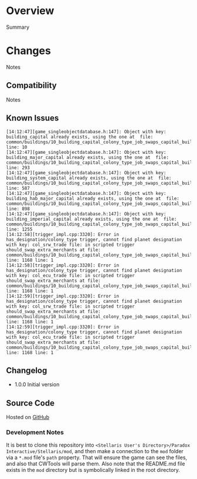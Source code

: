 # Overview

Summary

# Changes

Notes

## Compatibility

Notes

## Known Issues

```
[14:12:47][game_singleobjectdatabase.h:147]: Object with key: building_capital already exists, using the one at  file: common/buildings/10_building_capital_colony_type_job_swaps_capital_building_overrides.txt line: 10
[14:12:47][game_singleobjectdatabase.h:147]: Object with key: building_major_capital already exists, using the one at  file: common/buildings/10_building_capital_colony_type_job_swaps_capital_building_overrides.txt line: 293
[14:12:47][game_singleobjectdatabase.h:147]: Object with key: building_system_capital already exists, using the one at  file: common/buildings/10_building_capital_colony_type_job_swaps_capital_building_overrides.txt line: 587
[14:12:47][game_singleobjectdatabase.h:147]: Object with key: building_hab_major_capital already exists, using the one at  file: common/buildings/10_building_capital_colony_type_job_swaps_capital_building_overrides.txt line: 898
[14:12:47][game_singleobjectdatabase.h:147]: Object with key: building_imperial_capital already exists, using the one at  file: common/buildings/10_building_capital_colony_type_job_swaps_capital_building_overrides.txt line: 1255
[14:12:58][trigger_impl.cpp:3320]: Error in has_designation/colony_type trigger, cannot find planet designation with key: col_srw_trade file: in scripted trigger should_swap_extra_merchants at file: common/buildings/10_building_capital_colony_type_job_swaps_capital_building_overrides.txt line: 1168 line: 1
[14:12:58][trigger_impl.cpp:3320]: Error in has_designation/colony_type trigger, cannot find planet designation with key: col_ecu_trade file: in scripted trigger should_swap_extra_merchants at file: common/buildings/10_building_capital_colony_type_job_swaps_capital_building_overrides.txt line: 1168 line: 1
[14:12:59][trigger_impl.cpp:3320]: Error in has_designation/colony_type trigger, cannot find planet designation with key: col_srw_trade file: in scripted trigger should_swap_extra_merchants at file: common/buildings/10_building_capital_colony_type_job_swaps_capital_building_overrides.txt line: 1168 line: 1
[14:12:59][trigger_impl.cpp:3320]: Error in has_designation/colony_type trigger, cannot find planet designation with key: col_ecu_trade file: in scripted trigger should_swap_extra_merchants at file: common/buildings/10_building_capital_colony_type_job_swaps_capital_building_overrides.txt line: 1168 line: 1
```

## Changelog

* 1.0.0 Initial version

## Source Code

Hosted on [GitHub]()

### Development Notes

It is best to clone this repository into `<Stellaris User's Directory>/Paradox Interactive/Stellaris/mod`, and then make a connection to the `mod` folder via a `*.mod` file's `path` property.  That will ensure the game can see the files, and also that CWTools will parse them.  Also note that the README.md file exists in the `mod` directory but is symbolically linked in the root directory.